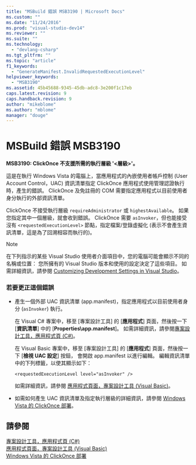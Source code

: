 ```yaml
---
title: "MSBuild 錯誤 MSB3190 | Microsoft Docs"
ms.custom: ""
ms.date: "11/24/2016"
ms.prod: "visual-studio-dev14"
ms.reviewer: ""
ms.suite: ""
ms.technology: 
  - "devlang-csharp"
ms.tgt_pltfrm: ""
ms.topic: "article"
f1_keywords: 
  - "GenerateManifest.InvalidRequestedExecutionLevel"
helpviewer_keywords: 
  - "MSB3190"
ms.assetid: 45b45688-9345-45db-adc8-3e200f1c17eb
caps.latest.revision: 9
caps.handback.revision: 9
author: "mikeblome"
ms.author: "mblome"
manager: "douge"
---
```

# MSBuild 錯誤 MSB3190
**MSB3190: ClickOnce 不支援所需的執行層級 '\<層級\>'。**  
  
 這是在執行 Windows Vista 的電腦上，當應用程式的內嵌使用者帳戶控制 \(User Account Control，UAC\) 資訊清單指定 ClickOnce 應用程式使用管理認證執行時，產生的錯誤。  ClickOnce 及免註冊的 COM 需要指定應用程式以目前使用者身分執行的外部資訊清單。  
  
 ClickOnce 不接受執行層級 `requireAdministrator` 或 `highestAvailable`。  如果您指定其中一個層級，就會收到錯誤。  ClickOnce 需要 `asInvoker`，但也能接受沒有 `<requestedExecutionLevel>` 節點，指定檔案\/登錄虛擬化 \(表示不會產生資訊清單，這是為了回溯相容而執行的\)。  
  
> [!NOTE]
>  在下列指示的某些 Visual Studio 使用者介面項目中，您的電腦可能會顯示不同的名稱或位置：  您所擁有的 Visual Studio 版本和使用的設定決定了這些項目。  如需詳細資訊，請參閱 [Customizing Development Settings in Visual Studio](http://msdn.microsoft.com/zh-tw/22c4debb-4e31-47a8-8f19-16f328d7dcd3)。  
  
### 若要更正這個錯誤  
  
-   產生一個外部 UAC 資訊清單 \(app.manifest\)，指定應用程式以目前使用者身分 \(`asInvoker`\) 執行。  
  
     在 Visual C\# 專案中，移至 \[專案設計工具\] 的 \[**應用程式**\] 頁面，然後按一下 \[**資訊清單**\] 中的 \[**Properties\\app.manifest**\]。  如需詳細資訊，請參閱[專案設計工具，應用程式頁 \(C\#\)](../ide/reference/application-page-project-designer-csharp.md)。  
  
     在 Visual Basic 專案中，移至 \[專案設計工具\] 的 \[**應用程式**\] 頁面，然後按一下 \[**檢視 UAC 設定**\] 按鈕，  會開啟 app.manifest 以進行編輯。  編輯資訊清單中的下列標籤，以使其顯示如下：  
  
    ```  
    <requestedExecutionLevel level="asInvoker" />  
    ```  
  
     如需詳細資訊，請參閱 [應用程式頁面，專案設計工具 \(Visual Basic\)](../ide/reference/application-page-project-designer-visual-basic.md)。  
  
-   如需如何產生 UAC 資訊清單及指定執行層級的詳細資訊，請參閱 [Windows Vista 的 ClickOnce 部署](../deployment/clickonce-deployment-on-windows-vista.md)。  
  
## 請參閱  
 [專案設計工具，應用程式頁 \(C\#\)](../ide/reference/application-page-project-designer-csharp.md)   
 [應用程式頁面，專案設計工具 \(Visual Basic\)](../ide/reference/application-page-project-designer-visual-basic.md)   
 [Windows Vista 的 ClickOnce 部署](../deployment/clickonce-deployment-on-windows-vista.md)